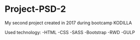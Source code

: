 # Project-PSD-2

My second project created in 2017 during bootcamp KODILLA

Used technology:
-HTML
-CSS
-SASS
-Bootstrap
-RWD
-GULP
